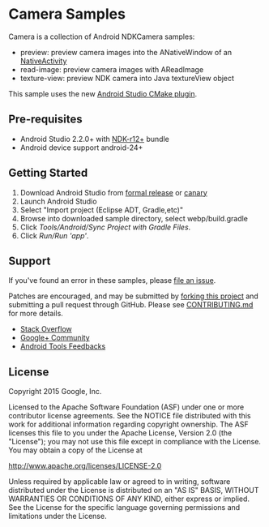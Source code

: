 Camera Samples
=============
Camera is a collection of Android NDKCamera samples:
- preview: preview camera images into the ANativeWindow of an [NativeActivity](http://developer.android.com/reference/android/app/NativeActivity.html)
- read-image: preview camera images with AReadImage
- texture-view: preview NDK camera into Java textureView object

This sample uses the new [Android Studio CMake plugin](https://developer.android.com/ndk/guides/cmake.html).

Pre-requisites
--------------
- Android Studio 2.2.0+ with [NDK-r12+](https://developer.android.com/ndk/) bundle
- Android device support android-24+

Getting Started
---------------
1. Download Android Studio from [formal release](http://developer.android.com/sdk/index.html) or [canary](http://tools.android.com/download/studio/canary)
1. Launch Android Studio
1. Select "Import project (Eclipse ADT, Gradle,etc)"
1. Browse into downloaded sample directory, select webp/build.gradle
1. Click *Tools/Android/Sync Project with Gradle Files*.
1. Click *Run/Run 'app'*.


Support
-------
If you've found an error in these samples, please [file an issue](https://github.com/googlesamples/android-ndk/issues/new).

Patches are encouraged, and may be submitted by [forking this project](https://github.com/googlesamples/android-ndk/fork) and
submitting a pull request through GitHub. Please see [CONTRIBUTING.md](../CONTRIBUTING.md) for more details.

- [Stack Overflow](http://stackoverflow.com/questions/tagged/android-ndk)
- [Google+ Community](https://plus.google.com/communities/105153134372062985968)
- [Android Tools Feedbacks](http://tools.android.com/feedback)

License
-------
Copyright 2015 Google, Inc.

Licensed to the Apache Software Foundation (ASF) under one or more contributor
license agreements.  See the NOTICE file distributed with this work for
additional information regarding copyright ownership.  The ASF licenses this
file to you under the Apache License, Version 2.0 (the "License"); you may not
use this file except in compliance with the License.  You may obtain a copy of
the License at

  http://www.apache.org/licenses/LICENSE-2.0

Unless required by applicable law or agreed to in writing, software
distributed under the License is distributed on an "AS IS" BASIS, WITHOUT
WARRANTIES OR CONDITIONS OF ANY KIND, either express or implied.  See the
License for the specific language governing permissions and limitations under
the License.
